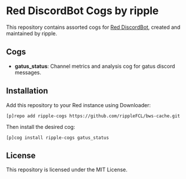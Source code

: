 # Red DiscordBot Cogs by ripple

This repository contains assorted cogs for [Red DiscordBot](https://docs.discord.red/), created and maintained by ripple.

## Cogs

- **gatus_status**: Channel metrics and analysis cog for gatus discord messages.

## Installation

Add this repository to your Red instance using Downloader:

```
[p]repo add ripple-cogs https://github.com/rippleFCL/bws-cache.git
```
Then install the desired cog:
```
[p]cog install ripple-cogs gatus_status
```

## License

This repository is licensed under the MIT License.
